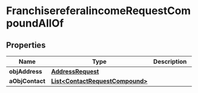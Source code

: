 

# FranchisereferalincomeRequestCompoundAllOf

## Properties

Name | Type | Description | Notes
------------ | ------------- | ------------- | -------------
**objAddress** | [**AddressRequest**](AddressRequest.md) |  |  [optional]
**aObjContact** | [**List&lt;ContactRequestCompound&gt;**](ContactRequestCompound.md) |  | 




